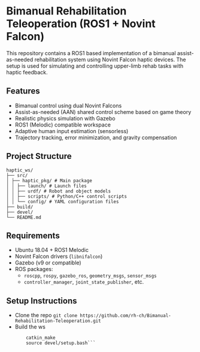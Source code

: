 # Bimanual Rehabilitation Teleoperation (ROS1 + Novint Falcon)

This repository contains a ROS1 based implementation of a bimanual assist-as-needed rehabilitation system using Novint Falcon haptic devices. The setup is used for simulating and controlling upper-limb rehab tasks with haptic feedback.


## Features

- Bimanual control using dual Novint Falcons
- Assist-as-needed (AAN) shared control scheme based on game theory
- Realistic physics simulation with Gazebo
- ROS1 (Melodic) compatible workspace
- Adaptive human input estimation (sensorless)
- Trajectory tracking, error minimization, and gravity compensation

## Project Structure
```
haptic_ws/
├── src/
│ ├── haptic_pkg/ # Main package
│ │ ├── launch/ # Launch files
│ │ ├── urdf/ # Robot and object models
│ │ ├── scripts/ # Python/C++ control scripts
│ │ └── config/ # YAML configuration files
├── build/
├── devel/
└── README.md
```

## Requirements

- Ubuntu 18.04 + ROS1 Melodic
- Novint Falcon drivers (`libnifalcon`)
- Gazebo (v9 or compatible)
- ROS packages:
  - `roscpp`, `rospy`, `gazebo_ros`, `geometry_msgs`, `sensor_msgs`
  - `controller_manager`, `joint_state_publisher`, etc.

## Setup Instructions

- Clone the repo
  ```git clone https://github.com/rh-ch/Bimanual-Rehabilitation-Teleoperation.git```
- Build the ws
  ``` cd ~/haptic_ws
      catkin_make
      source devel/setup.bash```
  
 
